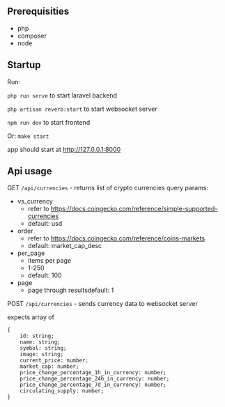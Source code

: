 
## Prerequisities
- php
- composer
- node

## Startup
Run:
 
`php run serve` to start laravel backend
 
`php artisan reverb:start` to start websocket server
 
`npm run dev` to start frontend

Or:
`make start`

app should start at http://127.0.0.1:8000

## Api usage
GET `/api/currencies` - returns list of crypto currencies
query params:
  - vs_currency 
     - refer to https://docs.coingecko.com/reference/simple-supported-currencies
     - default: usd
 - order 
	 - refer to https://docs.coingecko.com/reference/coins-markets
	 - default: market_cap_desc
- per_page
	 - items per page
	 - 1-250
	 - default: 100
 - page
	 - page through resultsdefault: 1

POST `/api/currencies` - sends currency data to websocket server

expects array of 

	{
		id: string; 
		name: string; 
		symbol: string; 
		image: string; 
		current_price: number; 
		market_cap: number; 
		price_change_percentage_1h_in_currency: number; 
		price_change_percentage_24h_in_currency: number; 
		price_change_percentage_7d_in_currency: number; 
		circulating_supply: number; 
	}
  

  



